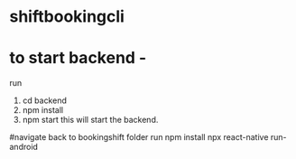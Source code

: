 # shiftbookingcli

# to start backend - 
run
1. cd backend 
2. npm install
3. npm start
 this will start the backend.

#navigate back to bookingshift folder 
run 
npm install
npx react-native run-android     
